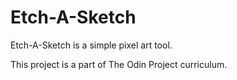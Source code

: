 # Etch-A-Sketch

 Etch-A-Sketch is a simple pixel art tool. 

 This project is a part of The Odin Project curriculum.
